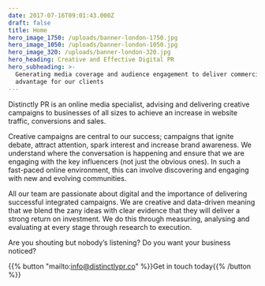 ```yaml
---
date: 2017-07-16T09:01:43.000Z
draft: false
title: Home
hero_image_1750: /uploads/banner-london-1750.jpg
hero_image_1050: /uploads/banner-london-1050.jpg
hero_image_320: /uploads/banner-london-320.jpg
hero_heading: Creative and Effective Digital PR
hero_subheading: >-
  Generating media coverage and audience engagement to deliver commercial
  advantage for our clients
---
```


Distinctly PR is an online media specialist, advising and delivering creative campaigns to businesses of all sizes to achieve an increase in website traffic, conversions and sales.

Creative campaigns are central to our success; campaigns that ignite debate, attract attention, spark interest and increase brand awareness. We understand where the conversation is happening and ensure that we are engaging with the key influencers (not just the obvious ones). In such a fast-paced online environment, this can involve discovering and engaging with new and evolving communities.

All our team are passionate about digital and the importance of delivering successful integrated campaigns. We are creative and data-driven meaning that we blend the zany ideas with clear evidence that they will deliver a strong return on investment. We do this through measuring, analysing and evaluating at every stage through research to execution.

Are you shouting but nobody’s listening? Do you want your business noticed?

{{% button "mailto:info@distinctlypr.co" %}}Get in touch today{{% /button %}}

